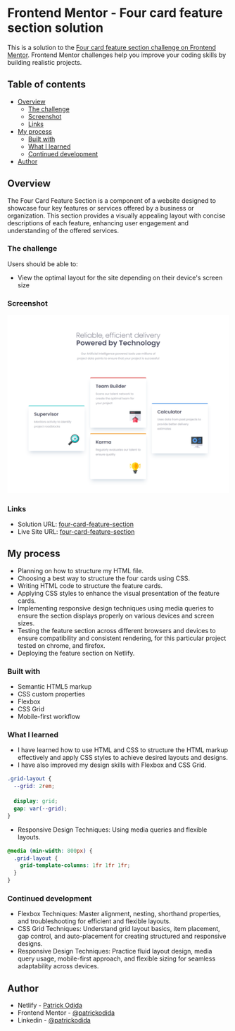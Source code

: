 # Frontend Mentor - Four card feature section solution

This is a solution to the [Four card feature section challenge on Frontend Mentor](https://www.frontendmentor.io/challenges/four-card-feature-section-weK1eFYK). Frontend Mentor challenges help you improve your coding skills by building realistic projects.

## Table of contents

- [Overview](#overview)
  - [The challenge](#the-challenge)
  - [Screenshot](#screenshot)
  - [Links](#links)
- [My process](#my-process)
  - [Built with](#built-with)
  - [What I learned](#what-i-learned)
  - [Continued development](#continued-development)
- [Author](#author)

## Overview

The Four Card Feature Section is a component of a website designed to showcase four key features or services offered by a business or organization. This section provides a visually appealing layout with concise descriptions of each feature, enhancing user engagement and understanding of the offered services.

### The challenge

Users should be able to:

- View the optimal layout for the site depending on their device's screen size

### Screenshot

![Screenshot](./design/Desktop-preview.png)

### Links

- Solution URL: [four-card-feature-section](https://app.netlify.com/sites/four-card-feature-section-2024)
- Live Site URL: [four-card-feature-section](https://app.netlify.com/sites/four-card-feature-section-2024)

## My process

- Planning on how to structure my HTML file.
- Choosing a best way to structure the four cards using CSS.
- Writing HTML code to structure the feature cards.
- Applying CSS styles to enhance the visual presentation of the feature cards.
- Implementing responsive design techniques using media queries to ensure the section displays properly on various devices and screen sizes.
- Testing the feature section across different browsers and devices to ensure compatibility and consistent rendering, for this particular project tested on chrome, and firefox.
- Deploying the feature section on Netlify.

### Built with

- Semantic HTML5 markup
- CSS custom properties
- Flexbox
- CSS Grid
- Mobile-first workflow

### What I learned

- I have learned how to use HTML and CSS to structure the HTML markup effectively and apply CSS styles to achieve desired layouts and designs.
- I have also improved my design skills with Flexbox and CSS Grid.

```css
.grid-layout {
  --grid: 2rem;

  display: grid;
  gap: var(--grid);
}
```

- Responsive Design Techniques: Using media queries and flexible layouts.

```css
@media (min-width: 800px) {
  .grid-layout {
    grid-template-columns: 1fr 1fr 1fr;
  }
}
```

### Continued development

- Flexbox Techniques: Master alignment, nesting, shorthand properties, and troubleshooting for efficient and flexible layouts.
- CSS Grid Techniques: Understand grid layout basics, item placement, gap control, and auto-placement for creating structured and responsive designs.
- Responsive Design Techniques: Practice fluid layout design, media query usage, mobile-first approach, and flexible sizing for seamless adaptability across devices.

## Author

- Netlify - [Patrick Odida](https://app.netlify.com/teams/podida67/overview)
- Frontend Mentor - [@patrickodida](https://www.frontendmentor.io/profile/Patrickodida)
- Linkedin - [@patrickodida](https://www.linkedin.com/in/patrick-odida-20b882212/)
